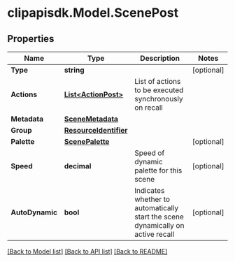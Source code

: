 # clipapisdk.Model.ScenePost

## Properties

Name | Type | Description | Notes
------------ | ------------- | ------------- | -------------
**Type** | **string** |  | [optional] 
**Actions** | [**List&lt;ActionPost&gt;**](ActionPost.md) | List of actions to be executed synchronously on recall | 
**Metadata** | [**SceneMetadata**](SceneMetadata.md) |  | 
**Group** | [**ResourceIdentifier**](ResourceIdentifier.md) |  | 
**Palette** | [**ScenePalette**](ScenePalette.md) |  | [optional] 
**Speed** | **decimal** | Speed of dynamic palette for this scene | [optional] 
**AutoDynamic** | **bool** | Indicates whether to automatically start the scene dynamically on active recall | [optional] 

[[Back to Model list]](../README.md#documentation-for-models) [[Back to API list]](../README.md#documentation-for-api-endpoints) [[Back to README]](../README.md)

